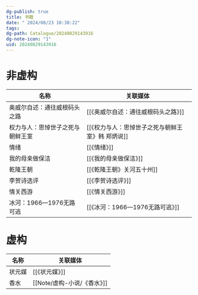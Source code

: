 ```yaml
---
dg-publish: true
title: 书籍
date: " 2024/08/23 10:38:22"
tags: 
dg-path: Catalogue/20240829143916
dg-note-icon: "1"
uid: 20240829143916
---
```

# 非虚构

| 名称               | 关联媒体                        |
| ---------------- | --------------------------- |
| 奥威尔自述：通往威根码头之路   | [[《奥威尔自述：通往威根码头之路》]]        |
| 权力与人：思悼世子之死与朝鲜王室 | [[《权力与人：思悼世子之死与朝鲜王室》韩 郑炳说]] |
| 情绪               | [[《情绪》]]                    |
| 我的母亲做保洁          | [[《我的母亲做保洁》]]               |
| 乾隆王朝             | [[《乾隆王朝》关河五十州]]             |
| 李贺诗选评            | [[《李贺诗选评》]]                 |
| 情关西游             | [[《情关西游》]]                  |
| 冰河：1966—1976无路可逃 | [[《冰河：1966—1976无路可逃》]]      |

# 虚构


| 名称  | 关联媒体      |
| --- | --------- |
| 状元媒 | [[《状元媒》]] |
| 香水  | [[Note/虚构-小说/《香水》]]  |




